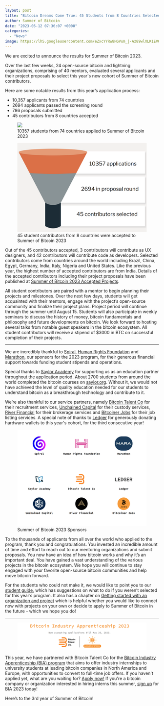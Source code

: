 ```yaml
---
layout: post
title: "Bitcoin Dreams Come True: 45 Students from 8 Countries Selected for Summer of Bitcoin 2023!"
author: Summer of Bitcoin
date: "2023-05-12 07:36:07 +0000"
categories:
  - "News"
image: https://lh5.googleusercontent.com/eZxcYYRw8HGVum_j-Az89wlXLK1EV0UVaepoq-iJURbgl2nO6JaBhE1w-ZA_Jq7WIQ-On5_J2Mfs1cw5hlXTWrPNfRBPHX3--LEgdM8HBMnIAohzGVnkoAjsUB8Q7LI7cTZ4dUsTieUq6lM=s2048
---
```


We are excited to announce the results for Summer of Bitcoin 2023.

Over the last few weeks, 24 open-source bitcoin and lightning organizations, comprising of 40 mentors, evaluated several applicants and their project proposals to select this year's new cohort of Summer of Bitcoin contributors.

Here are some notable results from this year’s application process:

* 10,357 applicants from 74 countries
* 2694 applicants passed the screening round
* 786 proposals submitted
* 45 contributors from 8 countries accepted

<figure>
<img src="https://lh5.googleusercontent.com/eZxcYYRw8HGVum_j-Az89wlXLK1EV0UVaepoq-iJURbgl2nO6JaBhE1w-ZA_Jq7WIQ-On5_J2Mfs1cw5hlXTWrPNfRBPHX3--LEgdM8HBMnIAohzGVnkoAjsUB8Q7LI7cTZ4dUsTieUq6lM=s2048"/>
<figcaption>10357 students from 74 countries applied to Summer of Bitcoin 2023</figcaption>
</figure>

<figure>
<img src="../assets/images/blog_content/image-2.png"/>
<figcaption>45 student contributors from 8 countries were accepted to Summer of Bitcoin 2023</figcaption>
</figure>

Out of the 45 contributors accepted, 3 contributors will contribute as UX designers, and 42 contributors will contribute code as developers. Selected contributors come from countries around the world including Brazil, China, Egypt, Germany, India, Italy, Nigeria and United States. Like the previous year, the highest number of accepted contributors are from India. Details of the accepted contributors including their project proposals have been published at [Summer of Bitcoin 2023 Accepted Projects](https://www.summerofbitcoin.org/program-details/2023/r/reckGTBbHuT6Amdhk).

All student contributors are paired with a mentor to begin planning their projects and milestones. Over the next few days, students will get acquainted with their mentors, engage with the project’s open-source community and finalize their project plans. Project period will continue through the summer until August 15. Students will also participate in weekly seminars to discuss the history of money, bitcoin fundamentals and philosophy and future developments on bitcoin. We look forward to hosting several talks from notable guest speakers in the bitcoin ecosystem. All student contributors will receive a stipend of $3000 in BTC on successful completion of their projects.

---

We are incredibly thankful to [Spiral](https://spiral.xyz/?ref=blog.summerofbitcoin.org), [Human Rights Foundation](hrf.org) and [Marathon](https://marathondh.com/?ref=blog.summerofbitcoin.org), our sponsors for the 2023 program, for their generous financial support towards funding student stipends and operations.

Special thanks to [Saylor Academy](https://www.saylor.org/2023/02/saylor-academy-summer-of-bitcoin-partner-to-encourage-students-into-open-source-careers/?ref=blog.summerofbitcoin.org) for supporting us as an education partner throughout the application period. About 2700 students from around the world completed the bitcoin courses on [saylor.org](https://saylor.org/?ref=blog.summerofbitcoin.org). Without it, we would not have achieved the level of quality education needed for our students to understand bitcoin as a breakthrough technology and contribute to it.

We’re also thankful to our service partners, namely [Bitcoin Talent Co](https://www.bitcointalent.co/?ref=blog.summerofbitcoin.org) for their recruitment services, [Unchained Capital](https://www.unchained.com/?ref=blog.summerofbitcoin.org) for their custody services, [River Financial](https://river.com/?ref=blog.summerofbitcoin.org) for their brokerage services and [Bitcoiner Jobs](https://bitcoinerjobs.com/?ref=blog.summerofbitcoin.org) for their job listing services. A special note of thanks to [Ledger](https://www.ledger.com/?ref=blog.summerofbitcoin.org) for generously donating hardware wallets to this year's cohort, for the third consecutive year!

<figure>
<img src="../assets/images/blog_content/sponsors.png"/>
<figcaption>Summer of Bitcoin 2023 Sponsors</figcaption>
</figure>

To the thousands of applicants from all over the world who applied to the program, thank you and congratulations. You invested an incredible amount of time and effort to reach out to our mentoring organizations and submit proposals. You now have an idea of how bitcoin works and why it’s an important deal. You have gained a vast understanding of the various projects in the bitcoin ecosystem. We hope you will continue to stay engaged with your favorite open-source bitcoin communities and help move bitcoin forward.

For the students who could not make it, we would like to point you to our [student guide](https://guide.summerofbitcoin.org/being-turned-down?ref=blog.summerofbitcoin.org), which has suggestions on what to do if you weren’t selected for this year’s program. It also has a chapter on [Getting started with an organization and project](https://guide.summerofbitcoin.org/the-proposal-round/getting-started-with-an-organization-and-project?ref=blog.summerofbitcoin.org) which is helpful whether you would like to connect now with projects on your own or decide to apply to Summer of Bitcoin in the future - which we hope you do!

---

<figure>
<img src="../assets/images/blog_content/bia23.png"/>
</figure>

This year, we have partnered with Bitcoin Talent Co for the [Bitcoin Industry Apprenticeship (BIA) program](https://www.bitcointalent.co/bitcoin-industry-apprenticeship-program?ref=blog.summerofbitcoin.org) that aims to offer industry internships to university students at leading bitcoin companies in North America and Europe, with opportunities to convert to full-time job offers. If you haven't applied yet, what are you waiting for? [Apply now!](https://www.bitcointalent.co/bitcoin-student-intern-application-2023?ref=blog.summerofbitcoin.org) If you're a bitcoin company or organization interested in hiring interns this summer, [sign up](https://www.bitcointalent.co/bitcoin-industry-apprenticeship-program?ref=blog.summerofbitcoin.org) for BIA 2023 today!

Here’s to the 3rd year of Summer of Bitcoin!

